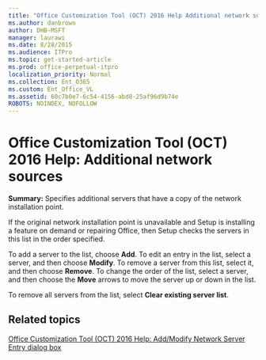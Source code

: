 ```yaml
---
title: "Office Customization Tool (OCT) 2016 Help Additional network sources"
ms.author: danbrown
author: DHB-MSFT
manager: laurawi
ms.date: 8/28/2015
ms.audience: ITPro
ms.topic: get-started-article
ms.prod: office-perpetual-itpro
localization_priority: Normal
ms.collection: Ent_O365
ms.custom: Ent_Office_VL
ms.assetid: 60c7b0e7-6c54-4156-abd8-25af96d9b74e
ROBOTS: NOINDEX, NOFOLLOW
---
```


# Office Customization Tool (OCT) 2016 Help: Additional network sources

 **Summary:** Specifies additional servers that have a copy of the network installation point. 
  
If the original network installation point is unavailable and Setup is installing a feature on demand or repairing Office, then Setup checks the servers in this list in the order specified.
  
To add a server to the list, choose **Add**. To edit an entry in the list, select a server, and then choose **Modify**. To remove a server from this list, select it, and then choose **Remove**. To change the order of the list, select a server, and then choose the **Move** arrows to move the server up or down in the list. 
  
To remove all servers from the list, select **Clear existing server list**.
  
## Related topics
[Office Customization Tool (OCT) 2016 Help: Add/Modify Network Server Entry dialog box](oct-2016-help-add-modify-network-server-entry-dialog-box.md)

